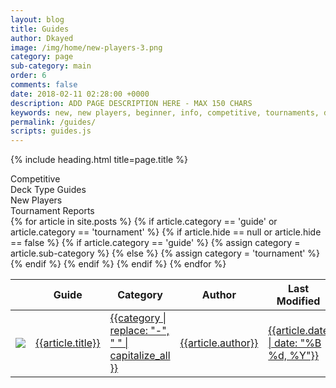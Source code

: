 ```yaml
---
layout: blog
title: Guides
author: Dkayed
image: /img/home/new-players-3.png
category: page
sub-category: main
order: 6
comments: false
date: 2018-02-11 02:28:00 +0000
description: ADD PAGE DESCRIPTION HERE - MAX 150 CHARS
keywords: new, new players, beginner, info, competitive, tournaments, deck types
permalink: /guides/
scripts: guides.js
---
```


{% include heading.html title=page.title %}

<div class="section">
  <div class="row button-row guides-filters">
      <div class="btn-wrapper col-6 col-sm-4 col-md-3">
          <div class="btn-decktype btn-small" data-filter="competitive">
              <span class="decktype-display">Competitive</span>
          </div>
      </div>
        <div class="btn-wrapper col-6 col-sm-4 col-md-3">
          <div class="btn-decktype btn-small" data-filter="deck-type">
              <span class="decktype-display">Deck Type Guides</span>
          </div>
      </div>
        <div class="btn-wrapper col-6 col-sm-4 col-md-3">
          <div class="btn-decktype btn-small" data-filter="new-players">
              <span class="decktype-display">New Players</span>
          </div>
      </div>
        <div class="btn-wrapper col-6 col-sm-4 col-md-3">
          <div class="btn-decktype btn-small" data-filter="tournament">
              <span class="decktype-display">Tournament Reports</span>
          </div>
      </div>
  </div>
</div>

<div class="section">
  <table class="guides-table hover row-links">
      <thead>
        <tr>
          <th class="thumb-col"></th>
          <th class="title">Guide</th>
          <th class="category">Category</th>
          <th class="author">Author</th>
          <th class="modified">Last Modified</th>
        </tr>
      </thead>
      <tbody>
        {% for article in site.posts %}
          {% if article.category == 'guide' or article.category == 'tournament' %}
            {% if article.hide == null or article.hide == false %}
              {% if article.category == 'guide' %}
                {% assign category = article.sub-category %}
              {% else %}
                {% assign category = 'tournament' %}
              {% endif %}
              <tr data-category="{{category}}">
                <td class="thumb-col">
                  <a href="{{site.url}}{{article.url}}">
                    <div class="thumbnail">
                        <img src="{{article.image}}" class="portrait" />  
                    </div>
                  </a>
                </td>
                <td><a href="{{site.url}}{{article.url}}">{{article.title}}</a></td>
                <td><a href="{{site.url}}{{article.url}}">{{category | replace: "-", " " | capitalize_all }}</a></td>
                <td><a href="{{site.url}}{{article.url}}">{{article.author}}</a></td>
                <td><a href="{{site.url}}{{article.url}}">{{article.date | date: "%B %d, %Y"}}</a></td>
              </tr>
            {% endif %}
          {% endif %}
        {% endfor %}
      </tbody>
  </table>
</div>